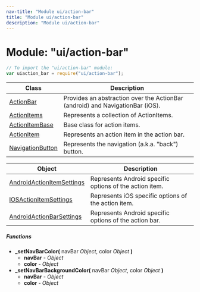 ```yaml
---
nav-title: "Module ui/action-bar"
title: "Module ui/action-bar"
description: "Module ui/action-bar"
---
```

# Module: "ui/action-bar"

``` JavaScript
// To import the "ui/action-bar" module:
var uiaction_bar = require("ui/action-bar");
```

Class | Description
------|------------
[ActionBar](../../ui/action-bar/ActionBar.md) | Provides an abstraction over the ActionBar (android) and NavigationBar (iOS).
[ActionItems](../../ui/action-bar/ActionItems.md) | Represents a collection of ActionItems.
[ActionItemBase](../../ui/action-bar/ActionItemBase.md) | Base class for action items.
[ActionItem](../../ui/action-bar/ActionItem.md) | Represents an action item in the action bar.
[NavigationButton](../../ui/action-bar/NavigationButton.md) | Represents the navigation (a.k.a. "back") button.

Object | Description
------|------------
[AndroidActionItemSettings](../../ui/action-bar/AndroidActionItemSettings.md) | Represents Android specific options of the action item.
[IOSActionItemSettings](../../ui/action-bar/IOSActionItemSettings.md) | Represents iOS specific options of the action item.
[AndroidActionBarSettings](../../ui/action-bar/AndroidActionBarSettings.md) | Represents Android specific options of the action bar.

##### Functions
 - **_setNavBarColor(** navBar _Object_, color _Object_ **)**
   - **navBar** - _Object_
   - **color** - _Object_
 - **_setNavBarBackgroundColor(** navBar _Object_, color _Object_ **)**
   - **navBar** - _Object_
   - **color** - _Object_